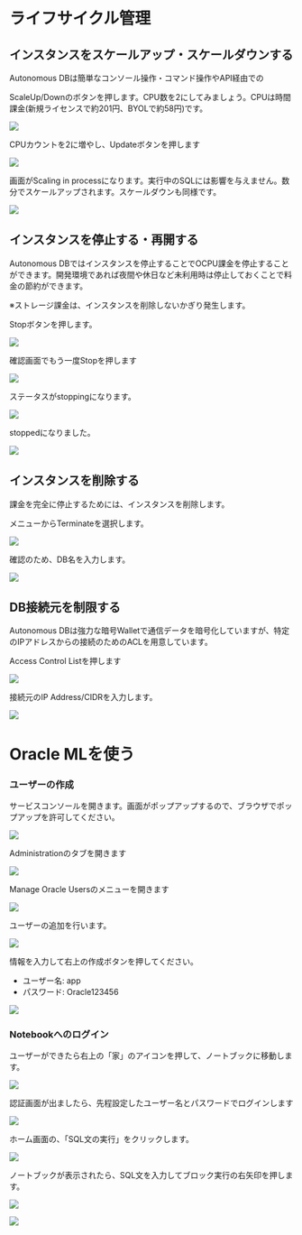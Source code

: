 # ライフサイクル管理

## インスタンスをスケールアップ・スケールダウンする

Autonomous DBは簡単なコンソール操作・コマンド操作やAPI経由での

ScaleUp/Downのボタンを押します。CPU数を2にしてみましょう。CPUは時間課金(新規ライセンスで約201円、BYOLで約58円)です。


![](images/Oracle_Cloud_Infrastructure_15.png)

CPUカウントを2に増やし、Updateボタンを押します

![](images/Oracle_Cloud_Infrastructure_14.png)

画面がScaling in processになります。実行中のSQLには影響を与えません。数分でスケールアップされます。スケールダウンも同様です。


![](images/Oracle_Cloud_Infrastructure_13.png)


## インスタンスを停止する・再開する

Autonomous DBではインスタンスを停止することでOCPU課金を停止することができます。開発環境であれば夜間や休日など未利用時は停止しておくことで料金の節約ができます。

※ストレージ課金は、インスタンスを削除しないかぎり発生します。

Stopボタンを押します。


![](images/Oracle_Cloud_Infrastructure_19.png)


確認画面でもう一度Stopを押します

![](images/Oracle_Cloud_Infrastructure_18.png)

ステータスがstoppingになります。

![](images/Oracle_Cloud_Infrastructure_17.png)


stoppedになりました。

![](images/Oracle_Cloud_Infrastructure_16.png)

## インスタンスを削除する

課金を完全に停止するためには、インスタンスを削除します。

メニューからTerminateを選択します。

![](images/Oracle_Cloud_Infrastructure_23.png)


確認のため、DB名を入力します。

![](images/Oracle_Cloud_Infrastructure_22.png)

## DB接続元を制限する

Autonomous DBは強力な暗号Walletで通信データを暗号化していますが、特定のIPアドレスからの接続のためのACLを用意しています。

Access Control Listを押します

![](images/Oracle_Cloud_Infrastructure_21.png)


接続元のIP Address/CIDRを入力します。

![](images/Oracle_Cloud_Infrastructure_20.png)




# Oracle MLを使う

### ユーザーの作成

サービスコンソールを開きます。画面がポップアップするので、ブラウザでポップアップを許可してください。

![](images/Oracle_Cloud_Infrastructure.png)



Administrationのタブを開きます

![](images/Autonomous_Transaction_Processing___Overview.png)


Manage Oracle Usersのメニューを開きます

![](images/Autonomous_Transaction_Processing___Administration.png)


ユーザーの追加を行います。

![](images/Oracle_Machine_Learning_User_Administration___user_2.png)





情報を入力して右上の作成ボタンを押してください。

- ユーザー名: app
- パスワード: Oracle123456

![](images/Oracle_Machine_Learning_User_Administration___user_1.png)


### Notebookへのログイン

ユーザーができたら右上の「家」のアイコンを押して、ノートブックに移動します。

![](images/Oracle_Machine_Learning_User_Administration___user.png)





認証画面が出ましたら、先程設定したユーザー名とパスワードでログインします

![](images/Oracle_Machine_Learning_Login___Authenticate.png)


ホーム画面の、「SQL文の実行」をクリックします。

![](images/Oracle_Machine_Learning___home.png)



ノートブックが表示されたら、SQL文を入力してブロック実行の右矢印を押します。

![](images/Oracle_Machine_Learning___Notebook_Edit_1.png)

![](images/Oracle_Machine_Learning___Notebook_Edit_2.png)




